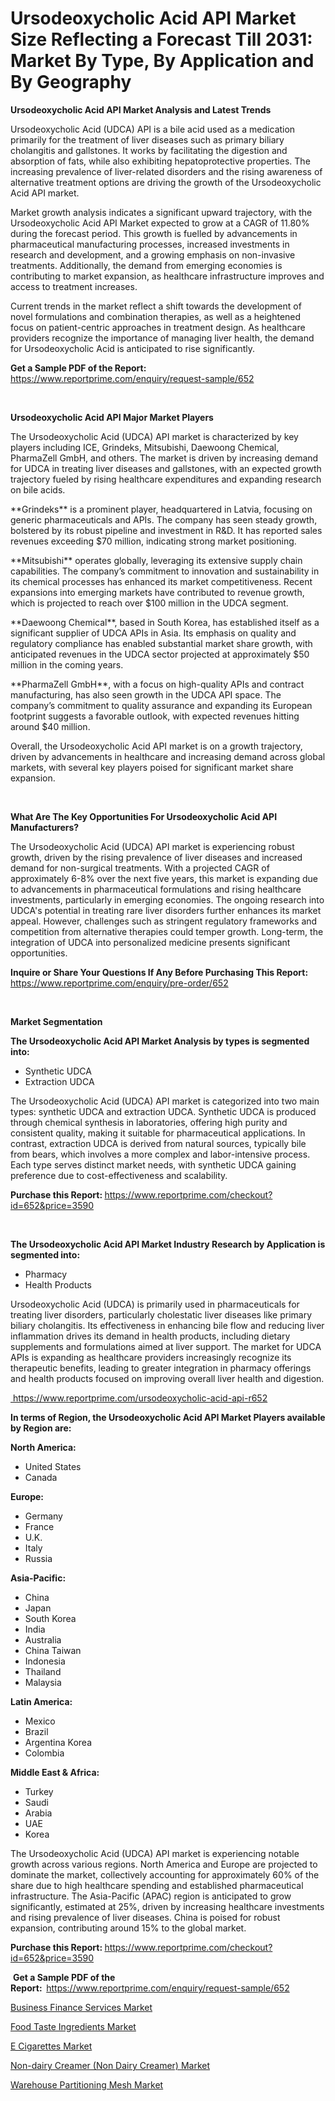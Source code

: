 <p><h1>Ursodeoxycholic Acid API Market Size Reflecting a Forecast Till 2031: Market By Type, By Application and By Geography</h1></p><p><strong>Ursodeoxycholic Acid API Market Analysis and Latest Trends</strong></p>
<p><p>Ursodeoxycholic Acid (UDCA) API is a bile acid used as a medication primarily for the treatment of liver diseases such as primary biliary cholangitis and gallstones. It works by facilitating the digestion and absorption of fats, while also exhibiting hepatoprotective properties. The increasing prevalence of liver-related disorders and the rising awareness of alternative treatment options are driving the growth of the Ursodeoxycholic Acid API market.</p><p>Market growth analysis indicates a significant upward trajectory, with the Ursodeoxycholic Acid API Market expected to grow at a CAGR of 11.80% during the forecast period. This growth is fuelled by advancements in pharmaceutical manufacturing processes, increased investments in research and development, and a growing emphasis on non-invasive treatments. Additionally, the demand from emerging economies is contributing to market expansion, as healthcare infrastructure improves and access to treatment increases.</p><p>Current trends in the market reflect a shift towards the development of novel formulations and combination therapies, as well as a heightened focus on patient-centric approaches in treatment design. As healthcare providers recognize the importance of managing liver health, the demand for Ursodeoxycholic Acid is anticipated to rise significantly.</p></p>
<p><strong>Get a Sample PDF of the Report:&nbsp;</strong> <a href="https://www.reportprime.com/enquiry/request-sample/652">https://www.reportprime.com/enquiry/request-sample/652</a></p>
<p>&nbsp;</p>
<p><strong>Ursodeoxycholic Acid API Major Market Players</strong></p>
<p><p>The Ursodeoxycholic Acid (UDCA) API market is characterized by key players including ICE, Grindeks, Mitsubishi, Daewoong Chemical, PharmaZell GmbH, and others. The market is driven by increasing demand for UDCA in treating liver diseases and gallstones, with an expected growth trajectory fueled by rising healthcare expenditures and expanding research on bile acids.</p><p>**Grindeks** is a prominent player, headquartered in Latvia, focusing on generic pharmaceuticals and APIs. The company has seen steady growth, bolstered by its robust pipeline and investment in R&D. It has reported sales revenues exceeding $70 million, indicating strong market positioning.</p><p>**Mitsubishi** operates globally, leveraging its extensive supply chain capabilities. The company’s commitment to innovation and sustainability in its chemical processes has enhanced its market competitiveness. Recent expansions into emerging markets have contributed to revenue growth, which is projected to reach over $100 million in the UDCA segment.</p><p>**Daewoong Chemical**, based in South Korea, has established itself as a significant supplier of UDCA APIs in Asia. Its emphasis on quality and regulatory compliance has enabled substantial market share growth, with anticipated revenues in the UDCA sector projected at approximately $50 million in the coming years.</p><p>**PharmaZell GmbH**, with a focus on high-quality APIs and contract manufacturing, has also seen growth in the UDCA API space. The company’s commitment to quality assurance and expanding its European footprint suggests a favorable outlook, with expected revenues hitting around $40 million.</p><p>Overall, the Ursodeoxycholic Acid API market is on a growth trajectory, driven by advancements in healthcare and increasing demand across global markets, with several key players poised for significant market share expansion.</p></p>
<p>&nbsp;</p>
<p><strong>What Are The Key Opportunities For Ursodeoxycholic Acid API Manufacturers?</strong></p>
<p><p>The Ursodeoxycholic Acid (UDCA) API market is experiencing robust growth, driven by the rising prevalence of liver diseases and increased demand for non-surgical treatments. With a projected CAGR of approximately 6-8% over the next five years, this market is expanding due to advancements in pharmaceutical formulations and rising healthcare investments, particularly in emerging economies. The ongoing research into UDCA's potential in treating rare liver disorders further enhances its market appeal. However, challenges such as stringent regulatory frameworks and competition from alternative therapies could temper growth. Long-term, the integration of UDCA into personalized medicine presents significant opportunities.</p></p>
<p><strong>Inquire or Share Your Questions If Any Before Purchasing This Report:</strong> <a href="https://www.reportprime.com/enquiry/pre-order/652">https://www.reportprime.com/enquiry/pre-order/652</a></p>
<p>&nbsp;</p>
<p><strong>Market Segmentation</strong></p>
<p><strong>The Ursodeoxycholic Acid API Market Analysis by types is segmented into:</strong></p>
<p><ul><li>Synthetic UDCA</li><li>Extraction UDCA</li></ul></p>
<p><p>The Ursodeoxycholic Acid (UDCA) API market is categorized into two main types: synthetic UDCA and extraction UDCA. Synthetic UDCA is produced through chemical synthesis in laboratories, offering high purity and consistent quality, making it suitable for pharmaceutical applications. In contrast, extraction UDCA is derived from natural sources, typically bile from bears, which involves a more complex and labor-intensive process. Each type serves distinct market needs, with synthetic UDCA gaining preference due to cost-effectiveness and scalability.</p></p>
<p><strong>Purchase this Report:&nbsp;</strong><a href="https://www.reportprime.com/checkout?id=652&price=3590">https://www.reportprime.com/checkout?id=652&price=3590</a></p>
<p>&nbsp;</p>
<p><strong>The Ursodeoxycholic Acid API Market Industry Research by Application is segmented into:</strong></p>
<p><ul><li>Pharmacy</li><li>Health Products</li></ul></p>
<p><p>Ursodeoxycholic Acid (UDCA) is primarily used in pharmaceuticals for treating liver disorders, particularly cholestatic liver diseases like primary biliary cholangitis. Its effectiveness in enhancing bile flow and reducing liver inflammation drives its demand in health products, including dietary supplements and formulations aimed at liver support. The market for UDCA APIs is expanding as healthcare providers increasingly recognize its therapeutic benefits, leading to greater integration in pharmacy offerings and health products focused on improving overall liver health and digestion.</p></p>
<p><a href="https://www.reportprime.com/ursodeoxycholic-acid-api-r652">&nbsp;https://www.reportprime.com/ursodeoxycholic-acid-api-r652</a></p>
<p><strong>In terms of Region, the Ursodeoxycholic Acid API Market Players available by Region are:</strong></p>
<p>
    <p> <strong> North America: </strong>
        <ul>
            <li>United States</li>
            <li>Canada</li>
        </ul>
        </p> 
    <p> <strong> Europe: </strong>
        <ul>
            <li>Germany</li>
            <li>France</li>
            <li>U.K.</li>
            <li>Italy</li>
            <li>Russia</li>
        </ul>
        </p> 
    <p> <strong> Asia-Pacific: </strong>
        <ul>
            <li>China</li>
            <li>Japan</li>
            <li>South Korea</li>
            <li>India</li>
            <li>Australia</li>
            <li>China Taiwan</li>
            <li>Indonesia</li>
            <li>Thailand</li>
            <li>Malaysia</li>
        </ul>
        </p> 
    <p> <strong> Latin America: </strong>
        <ul>
            <li>Mexico</li>
            <li>Brazil</li>
            <li>Argentina Korea</li>
            <li>Colombia</li>
        </ul>
        </p> 
    <p> <strong> Middle East & Africa: </strong>
        <ul>
            <li>Turkey</li>
            <li>Saudi</li>
            <li>Arabia</li>
            <li>UAE</li>
            <li>Korea</li>
        </ul>
    </p>
    </p>
<p><p>The Ursodeoxycholic Acid (UDCA) API market is experiencing notable growth across various regions. North America and Europe are projected to dominate the market, collectively accounting for approximately 60% of the share due to high healthcare spending and established pharmaceutical infrastructure. The Asia-Pacific (APAC) region is anticipated to grow significantly, estimated at 25%, driven by increasing healthcare investments and rising prevalence of liver diseases. China is poised for robust expansion, contributing around 15% to the global market.</p></p>
<p><strong>Purchase this Report: </strong><a href="https://www.reportprime.com/checkout?id=652&price=3590">https://www.reportprime.com/checkout?id=652&price=3590</a></p>
<p>&nbsp;<strong>Get a Sample PDF of the Report:&nbsp;&nbsp;</strong><a href="https://www.reportprime.com/enquiry/request-sample/652">https://www.reportprime.com/enquiry/request-sample/652</a></p>
<p><strong></strong></p>
<p><p><a href="https://medium.com/@hsjri2637/global-perspectives-on-business-finance-services-market-trends-challenges-and-forecast-dc88a4beefdc">Business Finance Services Market</a></p><p><a href="https://issuu.com/reportprime-2/docs/food-taste-ingredients-market-size-_b3513cab302d17">Food Taste Ingredients Market</a></p><p><a href="https://www.linkedin.com/pulse/e-cigarettes-market-size-growing-cagr-54-report-covers-4guse?trackingId=daA5BtADRyWrKTOfc3PsOg%3D%3D">E Cigarettes Market</a></p><p><a href="https://www.linkedin.com/pulse/strategic-roadmap-success-global-non-dairy-creamer-non-j192e?trackingId=hM13am3fSNmyq6hOJIxzQw%3D%3D">Non-dairy Creamer (Non Dairy Creamer) Market</a></p><p><a href="https://github.com/bmorecock/Market-Research-Report-List-5/blob/main/warehouse-partitioning-mesh-market.md">Warehouse Partitioning Mesh Market</a></p></p>